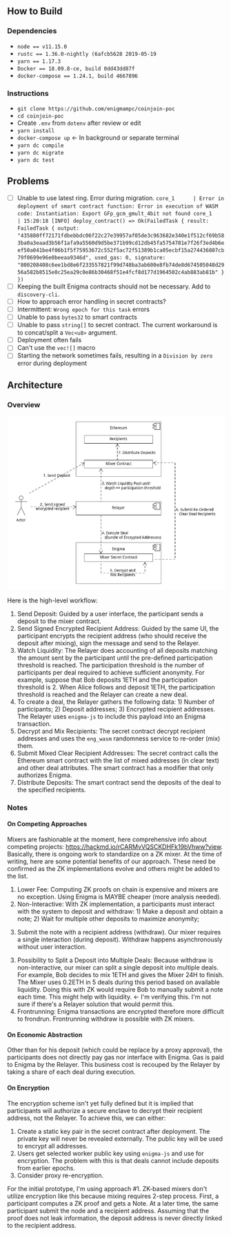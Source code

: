 ## How to Build
### Dependencies
- `node == v11.15.0`
- `rustc == 1.36.0-nightly (6afcb5628 2019-05-19`
- `yarn == 1.17.3`
- `Docker == 18.09.8-ce, build 0dd43dd87f`
- `docker-compose == 1.24.1, build 4667896`

### Instructions
- `git clone https://github.com/enigmampc/coinjoin-poc`
- `cd coinjoin-poc`
- Create `.env` from `dotenv` after review or edit
- `yarn install`
- `docker-compose up` <- In background or separate terminal
- `yarn dc compile`
- `yarn dc migrate`
- `yarn dc test`

## Problems
- [ ] Unable to use latest ring. Error during migration.
      ```
      core_1      | Error in deployment of smart contract function: Error in execution of WASM code: Instantiation: Export GFp_gcm_gmult_4bit not found
      core_1      | 15:20:18 [INFO] deploy_contract() => Ok(FailedTask { result: FailedTask { output: "435880ff72171fdbebbdc06f22c27e39957af05de3c963682e340e1f512cf69b583ba0a3eaad3b56f1afa9a5560d9d5be371b99cd12db45fa5754781e7f26f3ed4b6eef50a041be4f06b1f5f75953672c552f5ac72f51389b1ca05ecbf15a274436807cb79f0699e96e0beeaa9346d", used_gas: 0, signature: "800208408c6ee1bd8e6f233557821f99d748ba3ab600e8fb74de8d674505048d2956a582b8515e0c25ea29c0e86b30468f51e4fcf8d177d1964502c4ab883ab81b" } })
      ```
- [ ] Keeping the built Enigma contracts should not be necessary. Add to `discovery-cli`.
- [ ] How to approach error handling in secret contracts?
- [ ] Intermittent: `Wrong epoch for this task` errors      
- [ ] Unable to pass `bytes32` to smart contracts
- [ ] Unable to pass `string[]` to secret contract. The current workaround is to concat/split a `Vec<u8>` argument.
- [ ] Deployment often fails 
- [ ] Can't use the `vec![]` macro
- [ ] Starting the network sometimes fails, resulting in a `Division by zero` error during deployment

## Architecture
### Overview

![Mixer Architecture Overview](./docs/discovery-mixer.png?raw=true)

Here is the high-level workflow:
1. Send Deposit: Guided by a user interface, the participant sends a deposit
   to the mixer contract. 
2. Send Signed Encrypted Recipient Address: Guided by the same UI, the participant
   encrypts the recipient address (who should receive the deposit after
   mixing), sign the message and send to the Relayer.
3. Watch Liquidity: The Relayer does accounting of all deposits matching the amount sent
   by the participant until the pre-defined participation threshold is reached.
   The participation threshold is the number of participants per deal
   required to achieve sufficient anonymity. For example, suppose that Bob
   deposits 1ETH and the participation threshold is 2. When Alice follows
   and deposit 1ETH, the participation threshold is reached and the Relayer
   can create a new deal. 
4. To create a deal, the Relayer gathers the following data: 1) Number of
   participants; 2) Deposit addresses; 3) Encrypted recipient addresses. 
   The Relayer uses `enigma-js` to include this payload into an Enigma
   transaction.
5. Decrypt and Mix Recipients: The secret contract decrypt recipient
   addresses and uses the `eng_wasm` randomness service to re-order (mix)
   them. 
6. Submit Mixed Clear Recipient Addresses: The secret contract calls
   the Ethereum smart contract with the list of mixed addresses (in clear text)
   and other deal attributes. The smart contract has a modifier that 
   only authorizes Enigma.
7. Distribute Deposits: The smart contract send the deposits of the deal
   to the specified recipients. 
   
### Notes
#### On Competing Approaches
Mixers are fashionable at the moment, here comprehensive info about
competing projects: https://hackmd.io/rCARMvVQSCKDHFk19bVhww?view. 
Basically, there is ongoing work to standardize on a ZK mixer. 
At the time of writing, here are some potential benefits of our approach.
These need be confirmed as the ZK implementations evolve and others
might be added to the list.

1. Lower Fee: Computing ZK proofs on chain is expensive and mixers
are no exception. Using Enigma is MAYBE cheaper (more analysis needed). 
2. Non-Interactive: With ZK implementation, a participants must interact
with the system to deposit and withdraw: 1) Make a deposit and obtain 
a note; 2) Wait for multiple other deposits to maximize anonymity; 
3) Submit the note with a recipient address (withdraw). Our mixer
requires a single interaction (during deposit). Withdraw happens
asynchronously without user interaction.  
3. Possibility to Split a Deposit into Multiple Deals: Because
withdraw is non-interactive, our mixer can split a single deposit
into multiple deals. For example, Bob decides to mix 1ETH and gives
the Mixer 24H to finish. The Mixer uses 0.2ETH in 5 deals during
this period based on available liquidity. Doing this with ZK would require
Bob to manually submit a note each time. This might help with
liquidity. <- I'm verifying this. I'm
not sure if there's a Relayer solution that would permit this.
4. Frontrunning: Enigma transactions are encrypted therefore more
difficult to frondrun. Frontrunning withdraw is possible with ZK mixers. 

#### On Economic Abstraction
Other than for his deposit (which could be replace by a proxy
approval), the participants does not directly pay gas nor interface with 
Enigma. Gas is paid to Enigma by the Relayer. This business cost
is recouped by the Relayer by taking a share of each deal during
execution.

#### On Encryption
The encryption scheme isn't yet fully defined but it is implied
that participants will authorize a secure enclave to decrypt their
recipient address, not the Relayer. To achieve this, we can either:

1. Create a static key pair in the secret contract after deployment.
The private key will never be revealed externally. The public key will
be used to encrypt all addresses. 
2. Users get selected worker public
key using `enigma-js` and use for encryption. The problem with this
is that deals cannot include deposits from earlier epochs. 
3. Consider proxy re-encryption. 

For the initial prototype, I'm using approach #1. ZK-based mixers
don't utilize encryption like this because mixing requires 2-step process.
First, a participant computes a ZK proof and gets a Note. At a later time,
the same participant submit the node and a recipient address. Assuming
that the proof does not leak information, the deposit
address is never directly linked to the recipient address.

